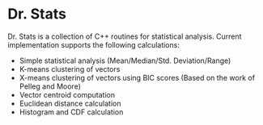 Dr. Stats
=========

Dr. Stats is a collection of C++ routines for statistical analysis. Current implementation
supports the following calculations:

 * Simple statistical analysis (Mean/Median/Std. Deviation/Range)
 * K-means clustering of vectors
 * X-means clustering of vectors using BIC scores (Based on the work of Pelleg and Moore)
 * Vector centroid computation
 * Euclidean distance calculation
 * Histogram and CDF calculation

